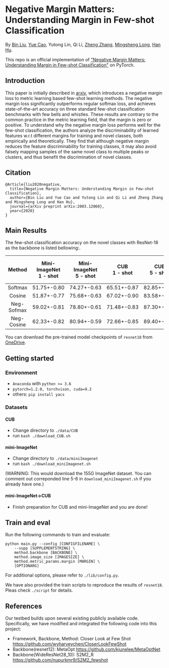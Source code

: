 # Negative Margin Matters: Understanding Margin in Few-shot Classification

By [Bin Liu](https://scholar.google.com/citations?user=-RYlJvYAAAAJ&hl=zh-CN), [Yue Cao](http://yue-cao.me), Yutong Lin, Qi Li, [Zheng Zhang](https://www.microsoft.com/en-us/research/people/zhez/), [Mingsheng Long](http://ise.thss.tsinghua.edu.cn/~mlong/), [Han Hu](https://ancientmooner.github.io/).

This repo is an official implementation of ["Negative Margin Matters: Understanding Margin in Few-shot Classification"](https://arxiv.org/abs/2003.12060) on PyTorch.

## Introduction

This paper is initially described in [arxiv](https://arxiv.org/abs/2003.12060), which introduces a negative margin loss to metric learning based few-shot learning methods. The negative margin loss significantly outperforms regular softmax loss, and achieves state-of-the-art accuracy on three standard few-shot classification benchmarks with few bells and whistles. These results are contrary to the common practice in the metric learning field, that the margin is zero or positive. To understand why the negative margin loss performs well for the few-shot classification, the authors analyze the discriminability of learned features w.r.t different margins for training and novel classes, both empirically and theoretically. They find that although negative margin reduces the feature discriminability for training classes, it may also avoid falsely mapping samples of the same novel class to multiple peaks or clusters, and thus benefit the discrimination of novel classes. 

## Citation

```
@Article{liu2020negative,
  title={Negative Margin Matters: Understanding Margin in Few-shot Classification},
  author={Bin Liu and Yue Cao and Yutong Lin and Qi Li and Zheng Zhang and Mingsheng Long and Han Hu},
  journal={arXiv preprint arXiv:2003.12060},
  year={2020}
}
```

## Main Results

The few-shot classification accuracy on the novel classes with ResNet-18 as the backbone is listed bellowing:.

| Method     | Mini-ImageNet<br/>1 - shot | Mini-ImageNet<br/>5 - shot | CUB<br/>1 - shot | CUB<br/>5 - shot | Mini-ImageNet -> CUB<br/>5-shot |
| :---------------------: | :-------------------------------------------------: | :-------------------------------------------------: | :--------------------------------------: | :--------------------------------------: | :-------------------------------------------------------: |
| Softmax    | 51.75+-0.80                                       | 74.27+-0.63                                       | 65.51+-0.87                            | 82.85+-0.55                            | 65.57+-0.70                                             |
| Cosine     | 51.87+-0.77                                       | 75.68+-0.63                                       | 67.02+-0.90                            | 83.58+-0.54                            | 62.04+-0.76                                             |
| Neg-Sofmax | 59.02+-0.81                                       | 78.80+-0.61                                       | 71.48+-0.83                            | 87.30+-0.48                            | 69.30+-0.73                                             |
| Neg-Cosine | 62.33+-0.82                                       | 80.94+-0.59                                       | 72.66+-0.85                            | 89.40+-0.43                            | 67.03+-0.76                                             |

 You can download the pre-trained model checkpoints of `resnet18` from [OneDrive](https://1drv.ms/u/s!As</sub>+-<sub>CAq08pRM54_CuGPFbfgUz?e=ydjBfW).

## Getting started

### Environment

 - `Anaconda` with `python >= 3.6`
 - `pytorch=1.2.0, torchvison, cuda=9.2`
 - others: `pip install yacs`

### Datasets

#### CUB

* Change directory to `./data/CUB`
* run `bash ./download_CUB.sh`

#### mini-ImageNet

* Change directory to `./data/miniImagenet`
* run `bash ./download_miniImagenet.sh` 

(WARNING: This would download the 155G ImageNet dataset. You can comment out correponded line 5-6 in `download_miniImagenet.sh` if you already have one.) 

#### mini-ImageNet->CUB

* Finish preparation for CUB and mini-ImageNet and you are done!

## Train and eval

Run the following commands to train and evaluate:

```
python main.py --config [CONFIGFILENAME] \
    --supp [SUPPLEMENTSTRING] \
    method.backbone [BACKBONE] \
    method.image_size [IMAGESIZE] \
    method.metric_params.margin [MARGIN] \
    [OPTIONARG]
```

 For additional options, please refer to `./lib/config.py`.

We have also provided the train scripts to reproduce the results of `resnet18`. Pleas check `./script` for details.

## References
Our testbed builds upon several existing publicly available code. Specifically, we have modified and integrated the following code into this project:

* Framework, Backbone, Method: Closer Look at Few Shot
https://github.com/wyharveychen/CloserLookFewShot
* Backbone(resnet12): MetaOpt
https://github.com/kjunelee/MetaOptNet
* Backbone(WideResNet28_10): S2M2_R
https://github.com/nupurkmr9/S2M2_fewshot
